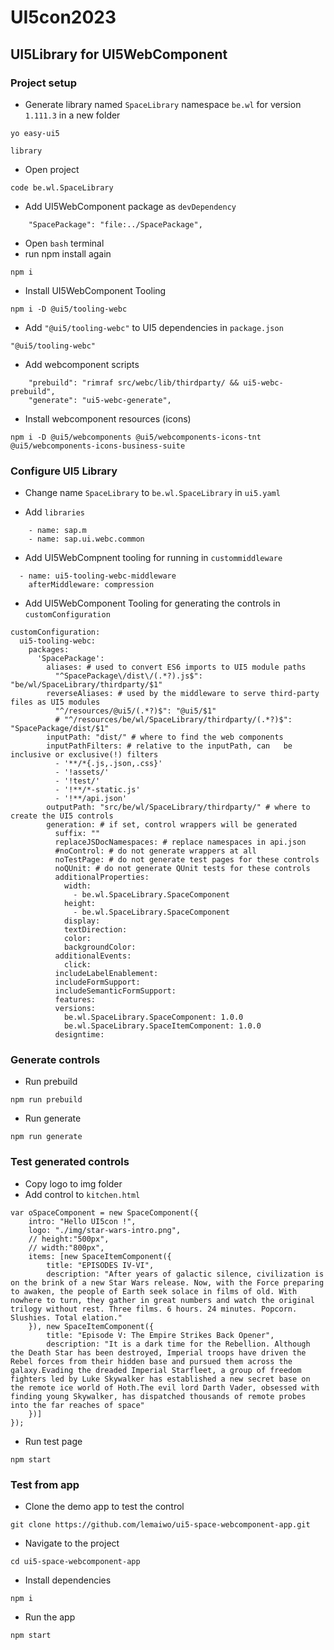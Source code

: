 # UI5con2023
## UI5Library for UI5WebComponent
### Project setup
- Generate library named `SpaceLibrary` namespace `be.wl` for version `1.111.3` in a new folder
```
yo easy-ui5

library
```
- Open project
```
code be.wl.SpaceLibrary
```
- Add UI5WebComponent package as `devDependency`
```
    "SpacePackage": "file:../SpacePackage",
```
- Open `bash` terminal
- run npm install again
```
npm i
```
- Install UI5WebComponent Tooling
```
npm i -D @ui5/tooling-webc
```
- Add `"@ui5/tooling-webc"` to UI5 dependencies in `package.json`
```
"@ui5/tooling-webc"
```
- Add webcomponent scripts
```
    "prebuild": "rimraf src/webc/lib/thirdparty/ && ui5-webc-prebuild",
    "generate": "ui5-webc-generate",
```
- Install webcomponent resources (icons)
```
npm i -D @ui5/webcomponents @ui5/webcomponents-icons-tnt @ui5/webcomponents-icons-business-suite
```
### Configure UI5 Library 
- Change name `SpaceLibrary` to `be.wl.SpaceLibrary` in `ui5.yaml`

- Add `libraries`
```
    - name: sap.m
    - name: sap.ui.webc.common
```

- Add UI5WebCompnent tooling for running in `custommiddleware`
```
  - name: ui5-tooling-webc-middleware
    afterMiddleware: compression
```

- Add UI5WebComponent Tooling for generating the controls in `customConfiguration`
```
customConfiguration:
  ui5-tooling-webc:
    packages:
      'SpacePackage':
        aliases: # used to convert ES6 imports to UI5 module paths
          "^SpacePackage\/dist\/(.*?).js$": "be/wl/SpaceLibrary/thirdparty/$1"
        reverseAliases: # used by the middleware to serve third-party files as UI5 modules
          "^/resources/@ui5/(.*?)$": "@ui5/$1"
          # "^/resources/be/wl/SpaceLibrary/thirdparty/(.*?)$": "SpacePackage/dist/$1"
        inputPath: "dist/" # where to find the web components
        inputPathFilters: # relative to the inputPath, can   be inclusive or exclusive(!) filters
          - '**/*{.js,.json,.css}'
          - '!assets/'
          - '!test/'
          - '!**/*-static.js'
          - '!**/api.json'
        outputPath: "src/be/wl/SpaceLibrary/thirdparty/" # where to create the UI5 controls
        generation: # if set, control wrappers will be generated
          suffix: ""
          replaceJSDocNamespaces: # replace namespaces in api.json
          #noControl: # do not generate wrappers at all
          noTestPage: # do not generate test pages for these controls
          noQUnit: # do not generate QUnit tests for these controls
          additionalProperties:
            width:
              - be.wl.SpaceLibrary.SpaceComponent
            height:
              - be.wl.SpaceLibrary.SpaceComponent
            display:
            textDirection:
            color:
            backgroundColor:
          additionalEvents:
            click:
          includeLabelEnablement:
          includeFormSupport:
          includeSemanticFormSupport:
          features:
          versions:
            be.wl.SpaceLibrary.SpaceComponent: 1.0.0
            be.wl.SpaceLibrary.SpaceItemComponent: 1.0.0
          designtime:
```
### Generate controls
- Run prebuild
```
npm run prebuild
```
- Run generate
```
npm run generate
```
### Test generated controls
- Copy logo to img folder
- Add control to `kitchen.html`
```
var oSpaceComponent = new SpaceComponent({
    intro: "Hello UI5con !",
    logo: "./img/star-wars-intro.png",
    // height:"500px",
    // width:"800px",
    items: [new SpaceItemComponent({
        title: "EPISODES IV-VI",
        description: "After years of galactic silence, civilization is on the brink of a new Star Wars release. Now, with the Force preparing to awaken, the people of Earth seek solace in films of old. With nowhere to turn, they gather in great numbers and watch the original trilogy without rest. Three films. 6 hours. 24 minutes. Popcorn. Slushies. Total elation."
    }), new SpaceItemComponent({
        title: "Episode V: The Empire Strikes Back Opener",
        description: "It is a dark time for the Rebellion. Although the Death Star has been destroyed, Imperial troops have driven the Rebel forces from their hidden base and pursued them across the galaxy.Evading the dreaded Imperial Starfleet, a group of freedom fighters led by Luke Skywalker has established a new secret base on the remote ice world of Hoth.The evil lord Darth Vader, obsessed with finding young Skywalker, has dispatched thousands of remote probes into the far reaches of space"
    })]
});
```
- Run test page
```
npm start
```

### Test from app
- Clone the demo app to test the control
```
git clone https://github.com/lemaiwo/ui5-space-webcomponent-app.git
```
- Navigate to the project
```
cd ui5-space-webcomponent-app
```
- Install dependencies
```
npm i
```
- Run the app
```
npm start
```
